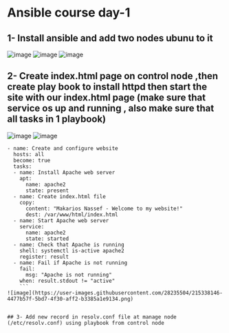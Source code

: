 # Ansible course day-1

## 1- Install ansible and add two nodes ubunu to it
![image](https://user-images.githubusercontent.com/28235504/215338211-b7b69d1a-02fd-493a-abb9-9134f09411b1.png)
![image](https://user-images.githubusercontent.com/28235504/215330626-94e3ab04-940a-4347-9b87-82a03561ebd6.png)
![image](https://user-images.githubusercontent.com/28235504/215330683-35d69721-d2c3-4e74-b234-fdcf21350782.png)

## 2- Create index.html page on control node ,then create play book to install httpd then start the site with our index.html page (make sure that service os up and running , also make sure that all tasks in 1 playbook)
![image](https://user-images.githubusercontent.com/28235504/215337960-71bcaba4-acf9-4ff1-a379-77cac75c8fa5.png)
![image](https://user-images.githubusercontent.com/28235504/215337979-1a18fc94-f5a2-461b-b3b4-09a31c2271a0.png)
```
- name: Create and configure website
  hosts: all
  become: true
  tasks:
  - name: Install Apache web server
    apt:
      name: apache2
      state: present
  - name: Create index.html file
    copy:
      content: "Makarios Nassef - Welcome to my website!"
      dest: /var/www/html/index.html
  - name: Start Apache web server
    service:
      name: apache2
      state: started
  - name: Check that Apache is running
    shell: systemctl is-active apache2
    register: result
  - name: Fail if Apache is not running
    fail:
      msg: "Apache is not running"
    when: result.stdout != "active"
    ```
![image](https://user-images.githubusercontent.com/28235504/215338146-4477b57f-5bd7-4f30-aff2-b3385a1e9134.png)


## 3- Add new record in resolv.conf file at manage node (/etc/resolv.conf) using playbook from control node
